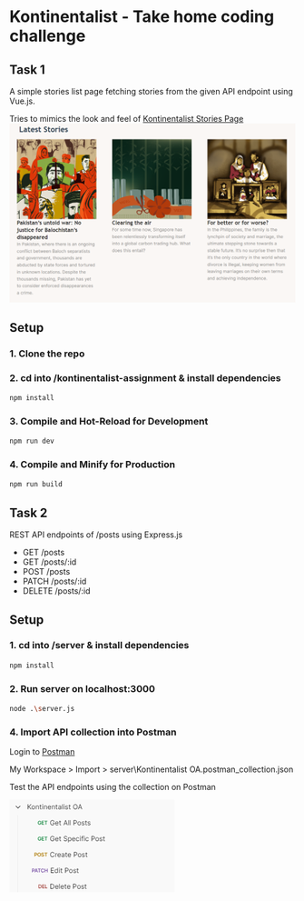 # Kontinentalist - Take home coding challenge

## Task 1 
A simple stories list page fetching stories from the given API endpoint using Vue.js.

Tries to mimics the look and feel of [Kontinentalist Stories Page](https://kontinentalist.com/stories)
![screenshot](kontinentalist-assignment/image.png)

## Setup
### 1. Clone the repo

### 2. cd into /kontinentalist-assignment & install dependencies

```sh
npm install
```

### 3. Compile and Hot-Reload for Development

```sh
npm run dev
```

### 4. Compile and Minify for Production

```sh
npm run build
```

## Task 2 
REST API endpoints of /posts using Express.js
* GET /posts
* GET /posts/:id
* POST /posts
* PATCH /posts/:id
* DELETE /posts/:id

## Setup

### 1. cd into /server & install dependencies

```sh
npm install
```

### 2. Run server on localhost:3000

```sh
node .\server.js
```

### 4. Import API collection into Postman
Login to [Postman](https://web.postman.co/)

My Workspace > Import > server\Kontinentalist OA.postman_collection.json

Test the API endpoints using the collection on Postman


![API endpoints](kontinentalist-assignment/image-1.png)
